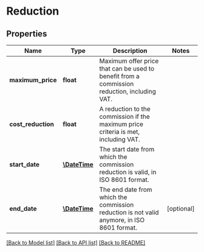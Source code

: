 # Reduction

## Properties
Name | Type | Description | Notes
------------ | ------------- | ------------- | -------------
**maximum_price** | **float** | Maximum offer price that can be used to benefit from a commission reduction, including VAT. | 
**cost_reduction** | **float** | A reduction to the commission if the maximum price criteria is met, including VAT. | 
**start_date** | [**\DateTime**](\DateTime.md) | The start date from which the commission reduction is valid, in ISO 8601 format. | 
**end_date** | [**\DateTime**](\DateTime.md) | The end date from which the commission reduction is not valid anymore, in ISO 8601 format. | [optional] 

[[Back to Model list]](../README.md#documentation-for-models) [[Back to API list]](../README.md#documentation-for-api-endpoints) [[Back to README]](../README.md)


